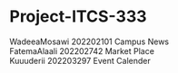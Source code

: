 # Project-ITCS-333
WadeeaMosawi 202202101 Campus News\
FatemaAlaali 202202742 Market Place\
Kuuuderii 202203297 Event Calender
